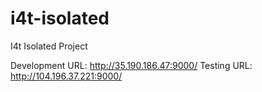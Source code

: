 # i4t-isolated
I4t Isolated Project

Development URL: http://35.190.186.47:9000/
Testing URL: http://104.196.37.221:9000/

